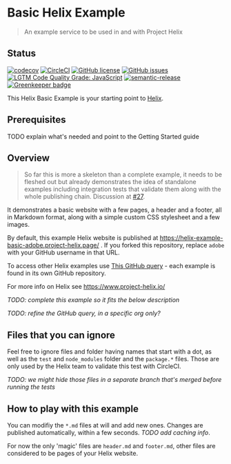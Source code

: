 # Basic Helix Example

> An example service to be used in and with Project Helix

## Status
[![codecov](https://img.shields.io/codecov/c/github/adobe/helix-example-basic.svg)](https://codecov.io/gh/adobe/helix-example-basic)
[![CircleCI](https://img.shields.io/circleci/project/github/adobe/helix-example-basic.svg)](https://circleci.com/gh/adobe/helix-example-basic)
[![GitHub license](https://img.shields.io/github/license/adobe/helix-example-basic.svg)](https://github.com/adobe/helix-example-basic/blob/master/LICENSE.txt)
[![GitHub issues](https://img.shields.io/github/issues/adobe/helix-example-basic.svg)](https://github.com/adobe/helix-example-basic/issues)
[![LGTM Code Quality Grade: JavaScript](https://img.shields.io/lgtm/grade/javascript/g/adobe/helix-example-basic.svg?logo=lgtm&logoWidth=18)](https://lgtm.com/projects/g/adobe/helix-example-basic)
[![semantic-release](https://img.shields.io/badge/%20%20%F0%9F%93%A6%F0%9F%9A%80-semantic--release-e10079.svg)](https://github.com/semantic-release/semantic-release) [![Greenkeeper badge](https://badges.greenkeeper.io/adobe/helix-example-basic.svg)](https://greenkeeper.io/)

This Helix Basic Example is your starting point to [Helix](https://www.project-helix.io/). 

## Prerequisites
TODO explain what's needed and point to the Getting Started guide

## Overview
> So far this is more a skeleton than a complete example, it needs to be fleshed out but already
> demonstrates the idea of standalone examples including integration tests that validate them
> along with the whole publishing chain. Discussion at [#27](https://github.com/adobe/helix-home/issues/27).

It demonstrates a basic website with a few pages, a header and a footer,
all in Markdown format, along with a simple custom CSS stylesheet and a few images.

By default, this example Helix website is published at https://helix-example-basic-adobe.project-helix.page/ . If you forked this repository, replace `adobe` with your GitHub username in that URL.

To access other Helix examples use [This GitHub query](https://github.com/topics/helix-example) - each example is found in its own GitHub repository.

For more info on Helix see https://www.project-helix.io/

_TODO: complete this example so it fits the below description_

 _TODO: refine the GitHub query, in a specific org only?_

## Files that you can ignore
Feel free to ignore files and folder having names that start with a dot, as well as the `test` and `node_modules` folder
and the `package.*` files. Those are only used by the Helix team to validate this test with CircleCI.

_TODO: we might hide those files in a separate branch that's merged before running the tests_

## How to play with this example
You can modifiy the `*.md` files at will and add new ones. Changes are published automatically, within a few seconds. _TODO add caching info_.

For now the only 'magic' files are `header.md` and `footer.md`, other files are considered to be pages of your Helix website.


